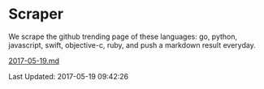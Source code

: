 # Scraper

We scrape the github trending page of these languages: go, python, javascript, swift, objective-c, ruby, and push a markdown result everyday.

[2017-05-19.md](https://github.com/henson/Scraper/blob/master/2017-05-19.md)

Last Updated: 2017-05-19 09:42:26